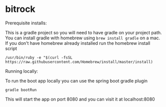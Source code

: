 # bitrock

Prerequisite installs:

This is a gradle project so you will need to have gradle on your project path.  You can install gradle with homebrew using `brew install gradle` on a mac.  If you don't have homebrew already installed run the homebrew install script

`/usr/bin/ruby -e "$(curl -fsSL https://raw.githubusercontent.com/Homebrew/install/master/install)`

Running locally:

To run the boot app locally you can use the spring boot gradle plugin

`gradle bootRun`

This will start the app on port 8080 and you can visit it at localhost:8080
